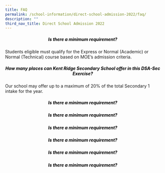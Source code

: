 ```yaml
---
title: FAQ
permalink: /school-information/direct-school-admission-2022/faq/
description: ""
third_nav_title: Direct School Admission 2022
---
```

<h5 style="color:black" align="center">Is there a minimum requirement?</h5>

Students eligible must qualify for the Express or Normal (Academic) or Normal (Technical) course based on MOE’s admission criteria.

<h5 style="color:black" align="center">How many places can Kent Ridge Secondary School offer in this DSA-Sec Exercise?</h5>

Our school may offer up to a maximum of 20% of the total Secondary 1 intake for the year.

<h5 style="color:black" align="center">Is there a minimum requirement?</h5>

<h5 style="color:black" align="center">Is there a minimum requirement?</h5>

<h5 style="color:black" align="center">Is there a minimum requirement?</h5>

<h5 style="color:black" align="center">Is there a minimum requirement?</h5>

<h5 style="color:black" align="center">Is there a minimum requirement?</h5>

<h5 style="color:black" align="center">Is there a minimum requirement?</h5>